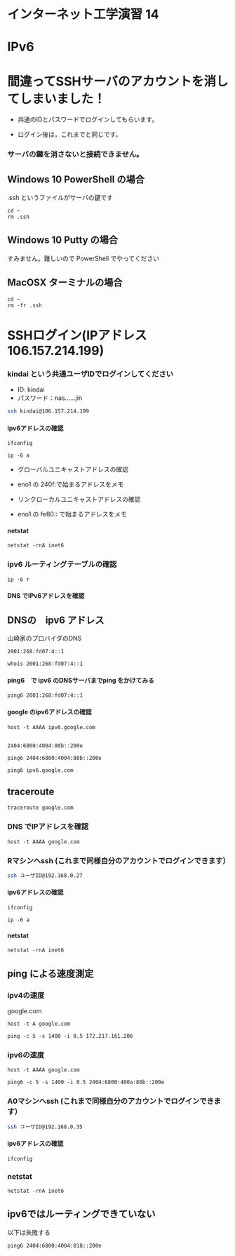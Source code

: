 # インターネット工学演習 14
# IPv6

# 間違ってSSHサーバのアカウントを消してしまいました！

* 共通のIDとパスワードでログインしてもらいます。

* ログイン後は，これまでと同じです。

### サーバの鍵を消さないと接続できません。


## Windows 10  PowerShell の場合

.ssh というファイルがサーバの鍵です

```
cd ~
rm .ssh
```
 
## Windows 10 Putty の場合

すみません。難しいので PowerShell でやってください

## MacOSX ターミナルの場合

```
cd ~
rm -fr .ssh
```

# SSHログイン(IPアドレス 106.157.214.199)

### kindai という共通ユーザIDでログインしてください

* ID: kindai
* パスワード：nas......jin

```bash
ssh kindai@106.157.214.199
```


#### ipv6アドレスの確認

```
ifconfig
```

```
ip -6 a
```

* グローバルユニキャストアドレスの確認
* eno1 の 240f:で始まるアドレスをメモ

* リンクローカルユニキャストアドレスの確認
* eno1 の fe80:: で始まるアドレスをメモ


#### netstat
 
 ```
 netstat -rnA inet6
 ```

### ipv6 ルーティングテーブルの確認

```
ip -6 r
```

#### DNS でIPv6アドレスを確認

## DNSの　ipv6 アドレス

山崎家のプロバイダのDNS

```
2001:268:fd07:4::1
```

```
whois 2001:268:fd07:4::1
```


#### ping6　で ipv6 のDNSサーバまでping をかけてみる

```
ping6 2001:268:fd07:4::1
```

#### google のipv6アドレスの確認

```
host -t AAAA ipv6.google.com
 
 
2404:6800:4004:80b::200e
 
ping6 2404:6800:4004:80b::200e
```

```
ping6 ipv6.google.com
```

## traceroute

```
traceroute google.com
```

### DNS でIPアドレスを確認

```
host -t AAAA google.com
```




### Rマシンへssh (これまで同様自分のアカウントでログインできます）

```bash
ssh ユーザID@192.168.0.27
```

#### ipv6アドレスの確認

```
ifconfig
```

```
ip -6 a
```

#### netstat
 
 ```
 netstat -rnA inet6
 ```

## ping による速度測定

### ipv4の速度

google.com

```
host -t A google.com
```


```
ping -c 5 -s 1400 -i 0.5 172.217.161.206
```

### ipv6の速度

```
host -t AAAA google.com
```


```
ping6 -c 5 -s 1400 -i 0.5 2404:6800:400a:80b::200e
```


### A0マシンへssh (これまで同様自分のアカウントでログインできます）

```bash
ssh ユーザID@192.168.0.35
```


#### ipv6アドレスの確認

```
ifconfig

```

### netstat
 
 ```
 netstat -rnA inet6
 ```
 
## ipv6ではルーティングできていない

以下は失敗する

```
ping6 2404:6800:4004:818::200e
```

 